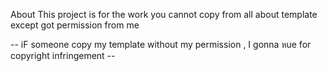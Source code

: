 About
This project is for the work you cannot copy from all about template except got permission from me

-- iF someone copy my template without my permission , I gonna หue for copyright infringement --

